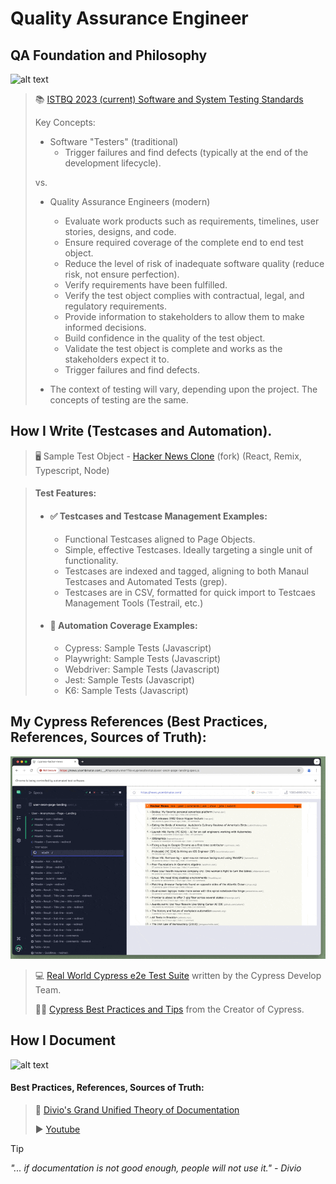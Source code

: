 # Quality Assurance Engineer

## QA Foundation and Philosophy

![alt text](https://istqb-main-web-prod.s3.amazonaws.com/media/original_images/ctfl_4_0.png)
> 📚 [ISTBQ 2023 (current) Software and System Testing Standards](https://istqb-main-web-prod.s3.amazonaws.com/media/documents/ISTQB_CTFL_Syllabus-v4.0.pdf)
>
> Key Concepts:
>
> - Software "Testers" (traditional)
>   - Trigger failures and find defects (typically at the end of the development lifecycle).
>
> vs.
>
> - Quality Assurance Engineers (modern)
>   - Evaluate work products such as requirements, timelines, user stories, designs, and code.
>   - Ensure required coverage of the complete end to end test object.
>   - Reduce the level of risk of inadequate software quality (reduce risk, not ensure perfection).
>   - Verify requirements have been fulfilled.
>   - Verify the test object complies with contractual, legal, and regulatory requirements.
>   - Provide information to stakeholders to allow them to make informed decisions.
>   - Build confidence in the quality of the test object.
>   - Validate the test object is complete and works as the stakeholders expect it to.
>   - Trigger failures and find defects.
>
> - The context of testing will vary, depending upon the project.  The concepts of testing are the same.
>




## How I Write (Testcases and Automation).
> 🖥️  Sample Test Object - [Hacker News Clone](https://github.com/alexpeaceca/hackernews-remix-react ) (fork) (React, Remix, Typescript, Node)

> #### Test Features:
>
> - #### ✅ Testcases and Testcase Management Examples:
>   - Functional Testcases aligned to Page Objects.
>   - Simple, effective Testcases. Ideally targeting a single unit of functionality.
>   - Testcases are indexed and tagged, aligning to both Manaul Testcases and Automated Tests (grep).
>   - Testcases are in CSV, formatted for quick import to Testcaes Management Tools (Testrail, etc.)
>
> - #### 🤖 Automation Coverage Examples:
>    - Cypress: Sample Tests (Javascript)
>    - Playwright: Sample Tests (Javascript)
>    - Webdriver: Sample Tests (Javascript)
>    - Jest: Sample Tests (Javascript)
>    - K6: Sample Tests (Javascript)

## My Cypress References (Best Practices, References, Sources of Truth):
![alt text](https://github.com/alexpeaceca/testing_patterns/blob/main/assets/cypress-sample.gif)
>
>  💻 [Real World Cypress e2e Test Suite](https://github.com/cypress-io/cypress-realworld-app) written by the Cypress Develop Team.
>
>  👨‍⚕️ [Cypress Best Practices and Tips](https://glebbahmutov.com/blog/) from the Creator of Cypress.


## How I Document
![alt text](https://www.http4k.org/img/doc-system.png)

#### Best Practices, References, Sources of Truth:

> 📝 [Divio's Grand Unified Theory of Documentation](https://docs.divio.com/documentation-system/) 
>
> ▶️ [Youtube](https://www.youtube.com/watch?v=t4vKPhjcMZg)

> [!TIP]
> *"... if documentation is not good enough, people will not use it." - Divio*
